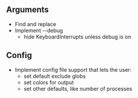 Arguments
---------
- Find and replace
- Implement --debug
    - hide KeyboardInterrupts unless debug is on

Config
------
- Implement config file support that lets the user:
    - set default exclude globs
    - set colors for output
    - set other defaults, like number of processes
